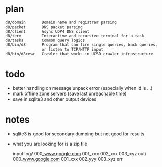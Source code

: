 # plan

    d8/domain       Domain name and registrar parsing
    d8/packet       DNS packet parsing
    d8/client       Async UDP4 DNS client
    d8/term         Interactive and recursive terminal for a task
    d8/tasks        Common query logics
    d8/bin/d8       Program that can fire single queries, back queries, 
                    or listen to TCP/HTTP input
    d8/bin/d8cesr   Crawler that works in UCSD crawler infrastructure

# todo

- better handling on message unpack error (especially when id is ...)
- mark offline zone servers (save last unreachable time)
- save in sqlite3 and other output devices

# notes

- sqlite3 is good for secondary dumping but not good for results
- what you are looking for is a zip file
    
    input
    log/
        000_www.google.com
        001_xxx
        002_xxx
        003_xyz
    out/
        000_www.google.com
        001_xxx
        002_yyy
        003_xyz
    err


